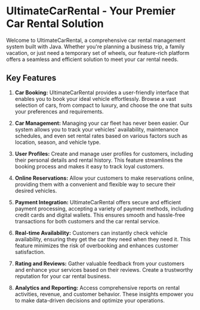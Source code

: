 # UltimateCarRental - Your Premier Car Rental Solution

Welcome to UltimateCarRental, a comprehensive car rental management system built with Java. Whether you're planning a business trip, a family vacation, or just need a temporary set of wheels, our feature-rich platform offers a seamless and efficient solution to meet your car rental needs.

## Key Features

1. **Car Booking:** UltimateCarRental provides a user-friendly interface that enables you to book your ideal vehicle effortlessly. Browse a vast selection of cars, from compact to luxury, and choose the one that suits your preferences and requirements.

2. **Car Management:** Managing your car fleet has never been easier. Our system allows you to track your vehicles' availability, maintenance schedules, and even set rental rates based on various factors such as location, season, and vehicle type.

3. **User Profiles:** Create and manage user profiles for customers, including their personal details and rental history. This feature streamlines the booking process and makes it easy to track loyal customers.

4. **Online Reservations:** Allow your customers to make reservations online, providing them with a convenient and flexible way to secure their desired vehicles.

5. **Payment Integration:** UltimateCarRental offers secure and efficient payment processing, accepting a variety of payment methods, including credit cards and digital wallets. This ensures smooth and hassle-free transactions for both customers and the car rental service.

6. **Real-time Availability:** Customers can instantly check vehicle availability, ensuring they get the car they need when they need it. This feature minimizes the risk of overbooking and enhances customer satisfaction.

7. **Rating and Reviews:** Gather valuable feedback from your customers and enhance your services based on their reviews. Create a trustworthy reputation for your car rental business.

8. **Analytics and Reporting:** Access comprehensive reports on rental activities, revenue, and customer behavior. These insights empower you to make data-driven decisions and optimize your operations.
